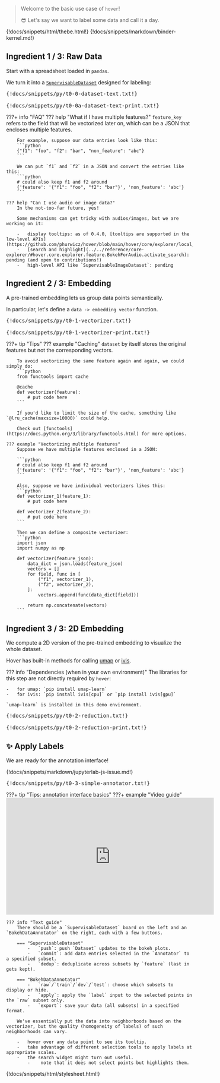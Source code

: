> Welcome to the basic use case of `hover`!
>
> :sunglasses: Let's say we want to label some data and call it a day.

{!docs/snippets/html/thebe.html!}
{!docs/snippets/markdown/binder-kernel.md!}

## **Ingredient 1 / 3: Raw Data**

Start with a spreadsheet loaded in `pandas`.

We turn it into a [`SupervisableDataset`](../../reference/core-dataset/#hover.core.dataset.SupervisableDataset) designed for labeling:

<pre data-executable>
{!docs/snippets/py/t0-0-dataset-text.txt!}

{!docs/snippets/py/t0-0a-dataset-text-print.txt!}
</pre>

???+ info "FAQ"
    ??? help "What if I have multiple features?"
        `feature_key` refers to the field that will be vectorized later on, which can be a JSON that encloses multiple features.

        For example, suppose our data entries look like this:
        ```python
        {"f1": "foo", "f2": "bar", "non_feature": "abc"}
        ```

        We can put `f1` and `f2` in a JSON and convert the entries like this:
        ```python
        # could also keep f1 and f2 around
        {'feature': '{"f1": "foo", "f2": "bar"}', 'non_feature': 'abc'}
        ```

    ??? help "Can I use audio or image data?"
        In the not-too-far future, yes!

        Some mechanisms can get tricky with audios/images, but we are working on it:

        -   display tooltips: as of 0.4.0, [tooltips are supported in the low-level APIs](https://github.com/phurwicz/hover/blob/main/hover/core/explorer/local_config.py).
        -   [search and highlight](../../reference/core-explorer/#hover.core.explorer.feature.BokehForAudio.activate_search): pending (and open to contributions!)
        -   high-level API like `SupervisableImageDataset`: pending



## **Ingredient 2 / 3: Embedding**

A pre-trained embedding lets us group data points semantically.

In particular, let's define a `data -> embedding vector` function.

<pre data-executable>
{!docs/snippets/py/t0-1-vectorizer.txt!}

{!docs/snippets/py/t0-1-vectorizer-print.txt!}
</pre>

???+ tip "Tips"
    ??? example "Caching"
        `dataset` by itself stores the original features but not the corresponding vectors.

        To avoid vectorizing the same feature again and again, we could simply do:
        ```python
        from functools import cache

        @cache
        def vectorizer(feature):
            # put code here
        ```

        If you'd like to limit the size of the cache, something like `@lru_cache(maxsize=10000)` could help.

        Check out [functools](https://docs.python.org/3/library/functools.html) for more options.

    ??? example "Vectorizing multiple features"
        Suppose we have multiple features enclosed in a JSON:

        ```python
        # could also keep f1 and f2 around
        {'feature': '{"f1": "foo", "f2": "bar"}', 'non_feature': 'abc'}
        ```

        Also, suppose we have individual vectorizers likes this:
        ```python
        def vectorizer_1(feature_1):
            # put code here

        def vectorizer_2(feature_2):
            # put code here
        ```

        Then we can define a composite vectorizer:
        ```python
        import json
        import numpy as np

        def vectorizer(feature_json):
            data_dict = json.loads(feature_json)
            vectors = []
            for field, func in [
                ("f1", vectorizer_1),
                ("f2", vectorizer_2),
            ]:
                vectors.append(func(data_dict[field]))

            return np.concatenate(vectors)
        ```


## **Ingredient 3 / 3: 2D Embedding**

We compute a 2D version of the pre-trained embedding to visualize the whole dataset.

Hover has built-in methods for calling [umap](https://umap-learn.readthedocs.io/en/latest/) or [ivis](https://bering-ivis.readthedocs.io/en/latest/).

??? info "Dependencies (when in your own environment)"
    The libraries for this step are not directly required by `hover`:

    -   for umap: `pip install umap-learn`
    -   for ivis: `pip install ivis[cpu]` or `pip install ivis[gpu]`

    `umap-learn` is installed in this demo environment.

<pre data-executable>
{!docs/snippets/py/t0-2-reduction.txt!}

{!docs/snippets/py/t0-2-reduction-print.txt!}
</pre>


## :sparkles: **Apply Labels**

We are ready for the annotation interface!

{!docs/snippets/markdown/jupyterlab-js-issue.md!}

<pre data-executable>
{!docs/snippets/py/t0-3-simple-annotator.txt!}
</pre>

???+ tip "Tips: annotation interface basics"
    ???+ example "Video guide"
        <iframe width="560" height="315" src="https://www.youtube.com/embed/WYN2WduzJWg" frameborder="0" allow="accelerometer; autoplay; clipboard-write; encrypted-media; gyroscope; picture-in-picture" allowfullscreen></iframe>

    ??? info "Text guide"
        There should be a `SupervisableDataset` board on the left and an `BokehDataAnnotator` on the right, each with a few buttons.

        === "SupervisableDataset"
            -   `push`: push `Dataset` updates to the bokeh plots.
            -   `commit`: add data entries selected in the `Annotator` to a specified subset.
            -   `dedup`: deduplicate across subsets by `feature` (last in gets kept).

        === "BokehDataAnnotator"
            -   `raw`/`train`/`dev`/`test`: choose which subsets to display or hide.
            -   `apply`: apply the `label` input to the selected points in the `raw` subset only.
            -   `export`: save your data (all subsets) in a specified format.

        We've essentially put the data into neighborboods based on the vectorizer, but the quality (homogeneity of labels) of such neighborhoods can vary.

        -   hover over any data point to see its tooltip.
        -   take advantage of different selection tools to apply labels at appropriate scales.
        -   the search widget might turn out useful.
            -    note that it does not select points but highlights them.

{!docs/snippets/html/stylesheet.html!}
